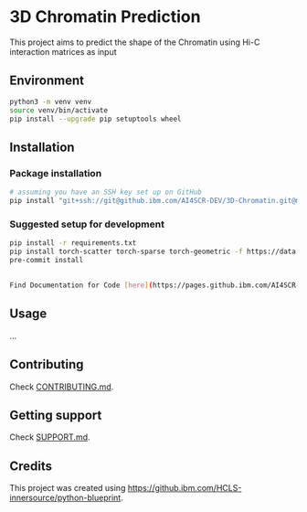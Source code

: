 # 3D Chromatin Prediction

This project aims to predict the shape of the Chromatin using Hi-C interaction matrices as input

## Environment
```sh
python3 -m venv venv
source venv/bin/activate
pip install --upgrade pip setuptools wheel
```

## Installation

### Package installation
```sh
# assuming you have an SSH key set up on GitHub
pip install "git+ssh://git@github.ibm.com/AI4SCR-DEV/3D-Chromatin.git@main"
```

### Suggested setup for development
```sh
pip install -r requirements.txt
pip install torch-scatter torch-sparse torch-geometric -f https://data.pyg.org/whl/torch-1.11.0+cpu.html
pre-commit install
```
##
```sh
Find Documentation for Code [here](https://pages.github.ibm.com/AI4SCR-DEV/3D-Chromatin/)
```
## Usage
...

## Contributing

Check [CONTRIBUTING.md](.github/CONTRIBUTING.md).

## Getting support

Check [SUPPORT.md](.github/SUPPORT.md).

## Credits
This project was created using https://github.ibm.com/HCLS-innersource/python-blueprint.
